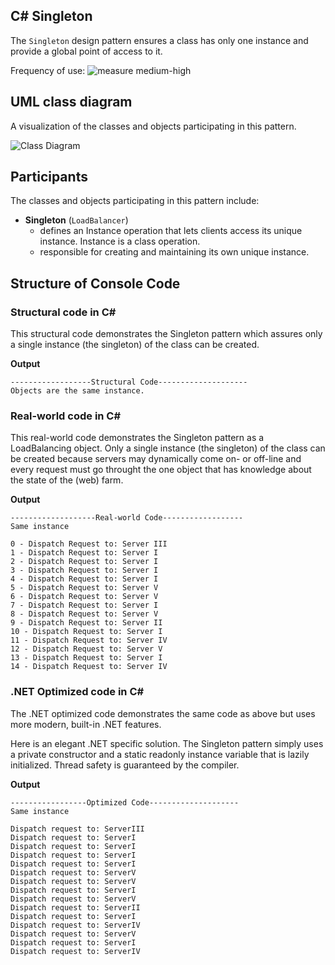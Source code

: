 ## C# Singleton
The `Singleton` design pattern ensures a class has only one instance and provide a global point of access to it.

Frequency of use: ![measure](https://www.dofactory.com/img/patterns/use-medium-high.jpg) medium-high
## UML class diagram
A visualization of the classes and objects participating in this pattern.

![Class Diagram](https://www.dofactory.com/img/diagrams/net/Singleton.png)

## 	Participants
The classes and objects participating in this pattern include:

-  **Singleton** (`LoadBalancer`)
	- defines an Instance operation that lets clients access its unique instance. Instance is a class operation.
	- responsible for creating and maintaining its own unique instance.

## Structure of Console Code
### Structural code in C#
This structural code demonstrates the Singleton pattern which assures only a single instance (the singleton) of the class can be created.

**Output**
```
------------------Structural Code--------------------
Objects are the same instance.
```
### Real-world code in C#
This real-world code demonstrates the Singleton pattern as a LoadBalancing object. Only a single instance (the singleton) of the class can be created because servers may dynamically come on- or off-line and every request must go throught the one object that has knowledge about the state of the (web) farm.

**Output**
```
-------------------Real-world Code------------------
Same instance

0 - Dispatch Request to: Server III
1 - Dispatch Request to: Server I
2 - Dispatch Request to: Server I
3 - Dispatch Request to: Server I
4 - Dispatch Request to: Server I
5 - Dispatch Request to: Server V
6 - Dispatch Request to: Server V
7 - Dispatch Request to: Server I
8 - Dispatch Request to: Server V
9 - Dispatch Request to: Server II
10 - Dispatch Request to: Server I
11 - Dispatch Request to: Server IV
12 - Dispatch Request to: Server V
13 - Dispatch Request to: Server I
14 - Dispatch Request to: Server IV
```
### .NET Optimized code in C#
The .NET optimized code demonstrates the same code as above but uses more modern, built-in .NET features.

Here is an elegant .NET specific solution. The Singleton pattern simply uses a private constructor and a static readonly instance variable that is lazily initialized. Thread safety is guaranteed by the compiler.

**Output**
```
-----------------Optimized Code--------------------
Same instance

Dispatch request to: ServerIII
Dispatch request to: ServerI
Dispatch request to: ServerI
Dispatch request to: ServerI
Dispatch request to: ServerI
Dispatch request to: ServerV
Dispatch request to: ServerV
Dispatch request to: ServerI
Dispatch request to: ServerV
Dispatch request to: ServerII
Dispatch request to: ServerI
Dispatch request to: ServerIV
Dispatch request to: ServerV
Dispatch request to: ServerI
Dispatch request to: ServerIV
```		  